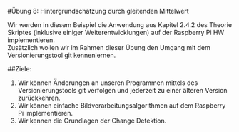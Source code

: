 #Übung 8: Hintergrundschätzung durch gleitenden Mittelwert  

Wir werden in diesem Beispiel die Anwendung aus Kapitel 2.4.2 des Theorie Skriptes (inklusive einiger Weiterentwicklungen) auf der Raspberry Pi HW implementieren.  
Zusätzlich wollen wir im Rahmen dieser Übung den Umgang mit dem
Versionierungstool git kennenlernen.  

##Ziele:  
1. Wir können Änderungen an unseren Programmen mittels des Versionierungstools git verfolgen und jederzeit zu einer  älteren Version zurückkehren.  
2. Wir können einfache Bildverarbeitungsalgorithmen auf dem Raspberry Pi implementieren.  
3. Wir kennen die Grundlagen der Change Detektion.  
